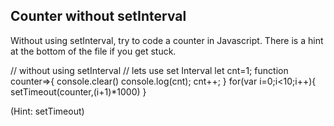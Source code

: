 ## Counter without setInterval

Without using setInterval, try to code a counter in Javascript. There is a hint at the bottom of the file if you get stuck.


// without using setInterval
// lets use set Interval
let cnt=1;
function counter=>{
   console.clear()
  console.log(cnt);
  cnt++;
}
for(var i=0;i<10;i++){
    setTimeout(counter,(i+1)*1000)
}





































































(Hint: setTimeout)